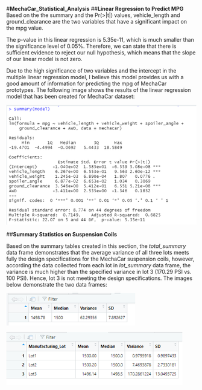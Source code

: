 #**MechaCar_Statistical_Analysis**
##**Linear Regression to Predict MPG**
Based on the the summary and the Pr(>|t|) values, vehicle_length and ground_clearance are the two variables that have a significant impact on the mpg value.

The p-value in this linear regression is 5.35e-11, which is much smaller than the significance level of 0.05%. Therefore, we can state that there is sufficient evidence to reject our null hypothesis, which means that the slope of our linear model is not zero.

Due to the high significance of two variables and the intercept in the multiple linear regression model, I believe this model provides us with a good amount of information for predicting the mpg of MechaCar prototypes.
The following image shows the results of the linear regression model that has been created for MechaCar dataset:
 
![linear_regression_mpg.png](https://github.com/zkt2018/MechaCar_Statistical_Analysis/blob/main/resources/linear_regression_mpg.png)

##**Summary Statistics on Suspension Coils**

Based on the summary tables created in this section, the *total_summary* data frame demonstrates that the average variance of all three lots meets fully the design specifications for the MechaCar suspension coils, however, according the data collected from each lot in *lot_summary* data frame, the variance is much higher than the specified variance in lot 3 (170.29 PSI vs. 100 PSI). Hence, lot 3 is not meeting the design specifications. The images below demonstrate the two data frames:

![total_summary_df.png](https://github.com/zkt2018/MechaCar_Statistical_Analysis/blob/main/resources/total_summary_df.png)

![lot_summary_df.png](https://github.com/zkt2018/MechaCar_Statistical_Analysis/blob/main/resources/lot_summary_df.png)